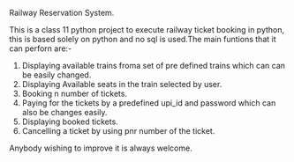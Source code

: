 Railway Reservation System.

This is a class 11 python project to execute railway ticket booking in python, this is based solely on python and no sql is used.The main funtions that it can perforn are:-
1. Displaying available trains froma set of pre defined trains which can can be easily changed.
2. Displaying Available seats in the train selected by user.
3. Booking n number of tickets.
4. Paying for the tickets by a predefined upi_id and password which can also be changes easily.
5. Displaying booked tickets.
6. Cancelling a ticket by using pnr number of the ticket.

Anybody wishing to improve it is always welcome.
